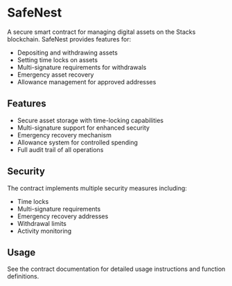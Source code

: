 # SafeNest

A secure smart contract for managing digital assets on the Stacks blockchain. SafeNest provides features for:

- Depositing and withdrawing assets
- Setting time locks on assets
- Multi-signature requirements for withdrawals
- Emergency asset recovery
- Allowance management for approved addresses

## Features

- Secure asset storage with time-locking capabilities
- Multi-signature support for enhanced security
- Emergency recovery mechanism
- Allowance system for controlled spending
- Full audit trail of all operations

## Security

The contract implements multiple security measures including:
- Time locks
- Multi-signature requirements
- Emergency recovery addresses
- Withdrawal limits
- Activity monitoring

## Usage

See the contract documentation for detailed usage instructions and function definitions.